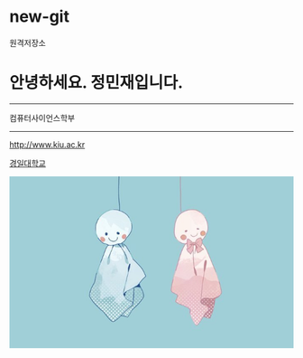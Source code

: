 # new-git
원격저장소

# 안녕하세요.  정민재입니다.

******

컴퓨터사이언스학부

------

<http://www.kiu.ac.kr>

[경일대학교](http://www.kiu.ac.kr)

![비](./D826-_kVUAAj3Xj.jpg)
